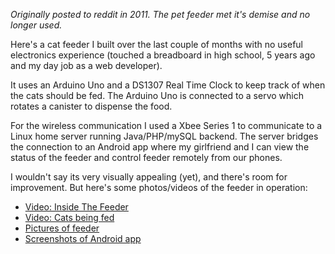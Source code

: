 _Originally posted to reddit in 2011. The pet feeder met it's demise and no longer used._

Here's a cat feeder I built over the last couple of months with no useful electronics experience (touched a breadboard in high school, 5 years ago and my day job as a web developer).

It uses an Arduino Uno and a DS1307 Real Time Clock to keep track of when the cats should be fed. The Arduino Uno is connected to a servo which rotates a canister to dispense the food.

For the wireless communication I used a Xbee Series 1 to communicate to a Linux home server running Java/PHP/mySQL backend. The server bridges the connection to an Android app where my girlfriend and I can view the status of the feeder and control feeder remotely from our phones.

I wouldn't say its very visually appealing (yet), and there's room for improvement. But here's some photos/videos of the feeder in operation:

-   [Video: Inside The Feeder](http://www.youtube.com/watch?v=n5w5ZimkuSk)
-   [Video: Cats being fed](http://www.youtube.com/watch?v=gBttrHxH0kI)
-   [Pictures of feeder](http://www.flickr.com/photos/vondruska/sets/72157626362700021/)
-   [Screenshots of Android app](http://imgur.com/a/BvRVi)